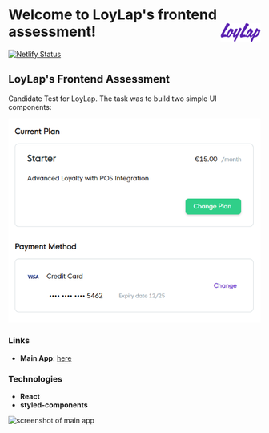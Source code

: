 

# Welcome to LoyLap's frontend assessment! <img align="right" src="readme_assets/loylap_logo.png" alt="LoyLap Logo">

[![Netlify Status](https://api.netlify.com/api/v1/badges/11f27cfd-c6ea-4c6a-b1dc-41873437223b/deploy-status)](https://app.netlify.com/sites/deft-croissant-dafcda/deploys)

## LoyLap's Frontend Assessment
Candidate Test for LoyLap. The task was to build two simple UI components:

![alt text](readme_assets/tobuild.png "To Build")  

### Links
- **Main App**: [here](https://deft-croissant-dafcda.netlify.app/)
### Technologies
- **React**
- **styled-components**

![screenshot of main app](https://res.cloudinary.com/kxnxchukwu/image/upload/v1649003122/loylap-assessment_bzjmqc.png)